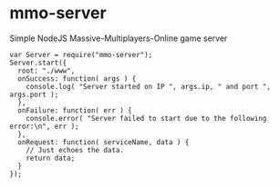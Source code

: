 # mmo-server
Simple NodeJS Massive-Multiplayers-Online game server

```
var Server = require("mmo-server");
Server.start({
  root: "./www",
  onSuccess: function( args ) {
    console.log( "Server started on IP ", args.ip, " and port ", args.port );
  },
  onFailure: function( err ) {
    console.error( "Server failed to start due to the following error:\n", err );
  },
  onRequest: function( serviceName, data ) {
    // Just echoes the data.
    return data;
  }
});
```
